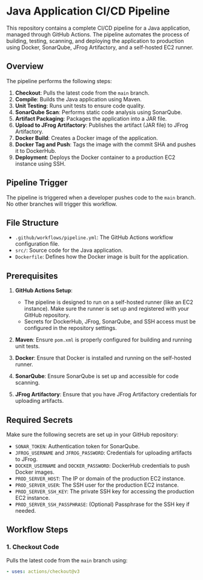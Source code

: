 # Java Application CI/CD Pipeline

This repository contains a complete CI/CD pipeline for a Java application, managed through GitHub Actions. The pipeline automates the process of building, testing, scanning, and deploying the application to production using Docker, SonarQube, JFrog Artifactory, and a self-hosted EC2 runner.

## Overview

The pipeline performs the following steps:
1. **Checkout**: Pulls the latest code from the `main` branch.
2. **Compile**: Builds the Java application using Maven.
3. **Unit Testing**: Runs unit tests to ensure code quality.
4. **SonarQube Scan**: Performs static code analysis using SonarQube.
5. **Artifact Packaging**: Packages the application into a JAR file.
6. **Upload to JFrog Artifactory**: Publishes the artifact (JAR file) to JFrog Artifactory.
7. **Docker Build**: Creates a Docker image of the application.
8. **Docker Tag and Push**: Tags the image with the commit SHA and pushes it to DockerHub.
9. **Deployment**: Deploys the Docker container to a production EC2 instance using SSH.

## Pipeline Trigger

The pipeline is triggered when a developer pushes code to the `main` branch. No other branches will trigger this workflow.

## File Structure

- `.github/workflows/pipeline.yml`: The GitHub Actions workflow configuration file.
- `src/`: Source code for the Java application.
- `Dockerfile`: Defines how the Docker image is built for the application.

## Prerequisites

1. **GitHub Actions Setup**:
   - The pipeline is designed to run on a self-hosted runner (like an EC2 instance). Make sure the runner is set up and registered with your GitHub repository.
   - Secrets for DockerHub, JFrog, SonarQube, and SSH access must be configured in the repository settings.

2. **Maven**: Ensure `pom.xml` is properly configured for building and running unit tests.

3. **Docker**: Ensure that Docker is installed and running on the self-hosted runner.

4. **SonarQube**: Ensure SonarQube is set up and accessible for code scanning.

5. **JFrog Artifactory**: Ensure that you have JFrog Artifactory credentials for uploading artifacts.

## Required Secrets

Make sure the following secrets are set up in your GitHub repository:

- `SONAR_TOKEN`: Authentication token for SonarQube.
- `JFROG_USERNAME` and `JFROG_PASSWORD`: Credentials for uploading artifacts to JFrog.
- `DOCKER_USERNAME` and `DOCKER_PASSWORD`: DockerHub credentials to push Docker images.
- `PROD_SERVER_HOST`: The IP or domain of the production EC2 instance.
- `PROD_SERVER_USER`: The SSH user for the production EC2 instance.
- `PROD_SERVER_SSH_KEY`: The private SSH key for accessing the production EC2 instance.
- `PROD_SERVER_SSH_PASSPHRASE`: (Optional) Passphrase for the SSH key if needed.

## Workflow Steps

### 1. Checkout Code
Pulls the latest code from the `main` branch using:
```yaml
- uses: actions/checkout@v3
